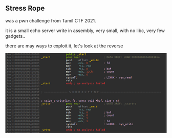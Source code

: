 ## **Stress Rope**

was a pwn challenge from Tamil CTF 2021.

it is a small echo server write in assembly, very small, with no libc, very few gadgets..

there are may ways to exploit it, let's look at the reverse

![](https://github.com/nobodyisnobody/write-ups/raw/main/Tamil.CTF.2021/pwn/Stress.Rope/pics/reverse.png)

